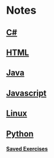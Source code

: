 # Notes

## [C#](CSharp.md)

## [HTML](HTML.md)

## [Java](Java.md)

## [Javascript](Javascript.md)

## [Linux](Linux.md)

## [Python](Python.md)

#### [Saved Exercises](Exercises.md)



